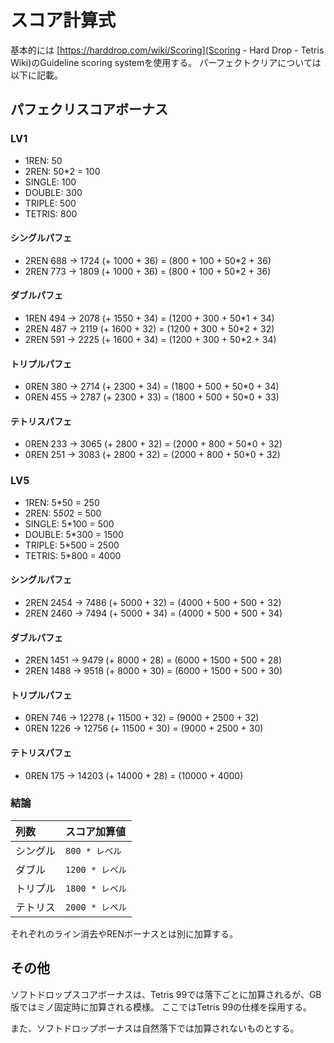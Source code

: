 # スコア計算式

基本的には [https://harddrop.com/wiki/Scoring](Scoring - Hard Drop - Tetris Wiki)のGuideline scoring systemを使用する。
パーフェクトクリアについては以下に記載。

## パフェクリスコアボーナス

### LV1

- 1REN:   50
- 2REN:   50*2 = 100
- SINGLE: 100
- DOUBLE: 300
- TRIPLE: 500
- TETRIS: 800

#### シングルパフェ

- 2REN  688 -> 1724 (+ 1000 + 36) = (800 + 100 + 50*2 + 36)
- 2REN  773 -> 1809 (+ 1000 + 36) = (800 + 100 + 50*2 + 36)

#### ダブルパフェ

- 1REN  494 -> 2078 (+ 1550 + 34) = (1200 + 300 + 50*1 + 34)
- 2REN  487 -> 2119 (+ 1600 + 32) = (1200 + 300 + 50*2 + 32)
- 2REN  591 -> 2225 (+ 1600 + 34) = (1200 + 300 + 50*2 + 34)

#### トリプルパフェ

- 0REN  380 -> 2714 (+ 2300 + 34) = (1800 + 500 + 50*0 + 34)
- 0REN  455 -> 2787 (+ 2300 + 33) = (1800 + 500 + 50*0 + 33)

#### テトリスパフェ

- 0REN  233 -> 3065 (+ 2800 + 32) = (2000 + 800 + 50*0 + 32)
- 0REN  251 -> 3083 (+ 2800 + 32) = (2000 + 800 + 50*0 + 32)

### LV5

- 1REN:   5*50   = 250
- 2REN:   5*50*2 = 500
- SINGLE: 5*100  = 500
- DOUBLE: 5*300  = 1500
- TRIPLE: 5*500  = 2500
- TETRIS: 5*800  = 4000

#### シングルパフェ

- 2REN  2454 -> 7486 (+ 5000 + 32) = (4000 + 500 + 500 + 32)
- 2REN  2460 -> 7494 (+ 5000 + 34) = (4000 + 500 + 500 + 34)

#### ダブルパフェ

- 2REN  1451 -> 9479 (+ 8000 + 28) = (6000 + 1500 + 500 + 28)
- 2REN  1488 -> 9518 (+ 8000 + 30) = (6000 + 1500 + 500 + 30)

#### トリプルパフェ

- 0REN  746  -> 12278 (+ 11500 + 32) = (9000 + 2500 + 32)
- 0REN  1226 -> 12756 (+ 11500 + 30) = (9000 + 2500 + 30)

#### テトリスパフェ

- 0REN  175 -> 14203 (+ 14000 + 28) = (10000 + 4000)

### 結論

|列数    |スコア加算値   |
|:-------|:--------------|
|シングル|`800 * レベル` |
|ダブル  |`1200 * レベル`|
|トリプル|`1800 * レベル`|
|テトリス|`2000 * レベル`|

それぞれのライン消去やRENボーナスとは別に加算する。

## その他

ソフトドロップスコアボーナスは、Tetris 99では落下ごとに加算されるが、GB版ではミノ固定時に加算される模様。
ここではTetris 99の仕様を採用する。

また、ソフトドロップボーナスは自然落下では加算されないものとする。
